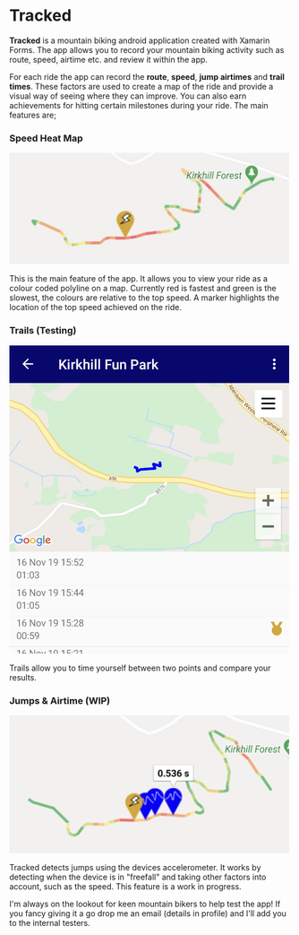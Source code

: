 # Tracked

**Tracked** is a mountain biking android application created with Xamarin Forms. The app allows you to record your mountain biking activity such as route, speed, airtime etc. and review it within the app.

For each ride the app can record the **route**, **speed**, **jump airtimes** and **trail times**. These factors are used to create a map of the ride and provide a visual way of seeing where they can improve. You can also earn achievements for hitting certain milestones during your ride. The main features are;

### Speed Heat Map

<img alt="Speed Heat Map" src="media/speed-heat-map.jpg" width="500" />

This is the main feature of the app. It allows you to view your ride as a colour coded polyline on a map. Currently red is fastest and green is the slowest, the colours are relative to the top speed. A marker highlights the location of the top speed achieved on the ride.

### Trails (Testing)

<img alt="Trail" src="media/trail.jpg" width="500" />

Trails allow you to time yourself between two points and compare your results.

### Jumps & Airtime (WIP)

<img alt="Jumps" src="media/jumps.jpg" width="500" />

Tracked detects jumps using the devices accelerometer. It works by detecting when the device is in "freefall" and taking other factors into account, such as the speed. This feature is a work in progress.

I'm always on the lookout for keen mountain bikers to help test the app! If you fancy giving it a go drop me an email (details in profile) and I'll add you to the internal testers.
